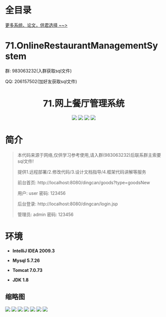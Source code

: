 # 全目录

[更多系统、论文，供君选择 ~~>](https://www.yuque.com/wisebit/blog)

# 71.OnlineRestaurantManagementSystem

<p>群: 983063232(入群获取sql文件)</p>
<p>QQ: 206157502(加好友获取sql文件)</p>

<p><h1 align="center">71.网上餐厅管理系统</h1></p>


<p align="center">
	<img src="https://img.shields.io/badge/jdk-1.8-orange.svg"/>
    <img src="https://img.shields.io/badge/servlet-5.x-lightgrey.svg"/>
    <img src="https://img.shields.io/badge/jdbc-3.x-blue.svg"/>
    <img src="https://img.shields.io/badge/jsp-3.x-yellow.svg"/>
</p>

# 简介


> 本代码来源于网络,仅供学习参考使用,请入群(983063232)后联系群主索要sql文件!
>
> 提供1.远程部署/2.修改代码/3.设计文档指导/4.框架代码讲解等服务
>
> 前台首页: http://localhost:8080/dingcan/goods?type=goodsNew
>
> 用户: user   密码: 123456
>
> 后台登录: http://localhost:8080/dingcan/login.jsp 
>
> 管理员: admin   密码: 123456

# 环境

- <b>IntelliJ IDEA 2009.3</b>

- <b>Mysql 5.7.26</b>

- <b>Tomcat 7.0.73</b>

- <b>JDK 1.8</b>




## 缩略图

![](https://bitwise.oss-cn-heyuan.aliyuncs.com/2024/9/10/7054d0d9-d039-4b48-8c8c-cb7a606dae67.png)
![](https://bitwise.oss-cn-heyuan.aliyuncs.com/2024/9/10/5adc05b3-a849-4a33-bcf4-5133ff3bc710.png)
![](https://bitwise.oss-cn-heyuan.aliyuncs.com/2024/9/10/91aada25-1644-459a-ba09-9bbf222aac6b.png)
![](https://bitwise.oss-cn-heyuan.aliyuncs.com/2024/9/10/de3f6625-71bc-47e9-a4cb-b6884f094f13.png)
![](https://bitwise.oss-cn-heyuan.aliyuncs.com/2024/9/10/61506723-b490-4469-ab81-9e8eeac15e90.png)
![](https://bitwise.oss-cn-heyuan.aliyuncs.com/2024/9/10/0f601166-f953-4988-aac1-ea030487f5db.png)
![](https://bitwise.oss-cn-heyuan.aliyuncs.com/2024/9/10/b26dea59-8dd2-4b2a-8c57-21368a66b1f9.png)





